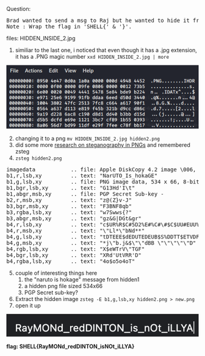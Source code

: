 Question: 
<pre>
Brad wanted to send a msg to Raj but he wanted to hide it from his wife? Can you help Raj decode it?
Note : Wrap the flag in 'SHELL{' & '}'.
</pre>
files: HIDDEN_INSIDE_2.jpg

1) similiar to the last one, i noticed that even though it has a .jpg extension, it has a .PNG magic number 
`xxd HIDDEN_INSIDE_2.jpg | more`

![header](header.png)

2) changing it to a png `mv HIDDEN_INSIDE_2.jpg hidden2.png`
3) did some more [research on steganography in PNGs](https://shanereilly.net/posts/basic_steganography_and_png_files/) and remembered zsteg
4) `zsteg hidden2.png` 
<pre>
imagedata           .. file: Apple DiskCopy 4.2 image \006, 16711680 bytes, 0x10100 tag size, GCR CLV ssdd (400k), 0xff format
b1,r,lsb,xy         .. text: "NarUTO_Is_hokaGE"
b1,g,lsb,xy         .. file: PNG image data, 534 x 66, 8-bit/color RGBA, non-interlaced
b1,bgr,lsb,xy       .. text: "G13Hd'I\t"
b1,abgr,msb,xy      .. file: PGP Secret Sub-key -
b2,r,msb,xy         .. text: "z@(Z}v-J"
b3,bgr,msb,xy       .. text: "F3BNF8qb"
b3,rgba,lsb,xy      .. text: "w7Swws{?"
b3,abgr,msb,xy      .. text: "gz&G|DGt&gr"
b4,r,lsb,xy         .. text: "c$UR%R$C#5D2%E#%C#\#$C$UU#EUU%DR'C3B5'CS"
b4,r,msb,xy         .. text: "\"Ll*\"bNd**"
b4,g,lsb,xy         .. text: "tDTEEE$dEDUTEDEUB$S%DDTT$ETVDFtVd$DD&BB"
b4,g,msb,xy         .. text: "*j\"b.j&$\"\"dBB \"\"\"\"\"D"
b4,rgb,lsb,xy       .. text: "X$eWTrV\"TGF"
b4,bgr,lsb,xy       .. text: "XRd'UtVRR'D"
b4,rgba,lsb,xy      .. text: "4o$o5o4oT"
</pre>
5) couple of interesting things here
	1) the "naruto is hokage" message from hidden1
	2) a hidden png file sized 534x66
	3) PGP Secret sub-key?
6) Extract the hidden image `zsteg -E b1,g,lsb,xy hidden2.png > new.png`
7) open it up


![flag](flag.png)


**flag: SHELL{RayMONd_redDINTON_isNOt_iLLYA}**

